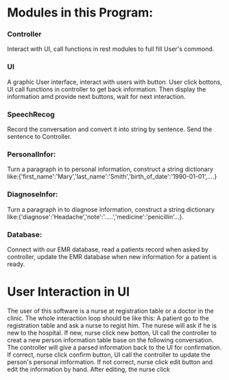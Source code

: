 # Modules in this Program:
### Controller
Interact with UI, call functions in rest modules to full fill User's commond.

### UI
A graphic User interface, interact with users with button. User click bottons, UI call functions in controller to get back information. Then display the information amd provide next buttons, wait for next interaction.

### SpeechRecog
Record the conversation and convert it into string by sentence. Send the sentence to Controller.

### PersonalInfor:
Turn a paragraph in to personal information, construct a string dictionary like:{'first_name':'Mary','last_name':'Smith','birth_of_date':'1990-01-01',....}

### DiagnoseInfor:
Turn a paragraph in to diagnose information, construct a string dictionary like:{'diagnose':'Headache','note':'.....','medicine':'penicillin'...}.

### Database:
Connect with our EMR database, read a patients record when asked by controller, update the EMR database when new information for a patient is ready.


# User Interaction in UI
The user of this software is a nurse at registration table or a doctor in the clinic.
The whole interaction loop should be like this:
A patient go to the registration table and ask a nurse to regist him. The nurese will ask if he is new to the hospital. If new, nurse click new botton, UI call the controller to creat a new person information table base on the following conversation. The controller will give a parsed information back to the UI for confirmation. If correct, nurse click confirm button, UI call the controller to update the person's personal imformation. If not correct, nurse click edit button and edit the information by hand. After editing, the nurse click 


